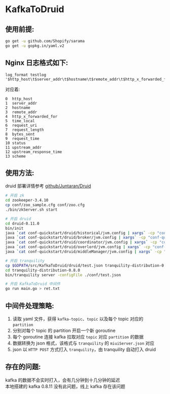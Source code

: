 # KafkaToDruid


## 使用前提:  

``` sh
go get -u github.com/Shopify/sarama
go get -u gopkg.in/yaml.v2
```

## Nginx 日志格式如下:  

``` nginx
log_format testlog '$http_host\t$server_addr\t$hostname\t$remote_addr\t$http_x_forwarded_for\t$time_local\t$request_uri\t$request_length\t$bytes_sent\t$request_time\t$status\t$upstream_addr\t$upstream_response_time\t$scheme';
```

对应着:  

```
0  http_host
1  server_addr
2  hostname
3  remote_addr
4  http_x_forwarded_for
5  time_local
6  request_uri
7  request_length
8  bytes_sent
9  request_time
10 status
11 upstream_addr
12 upstream_response_time
13 scheme
```

## 使用方法:  

druid 部署详情参考 [github/Juntaran/Druid](https://github.com/Juntaran/Note/blob/master/Data_Mining-Machine_Learning/Druid/Druid%E9%83%A8%E7%BD%B2.md)  

``` sh
# 开启 zk
cd zookeeper-3.4.10
cp conf/zoo_sample.cfg conf/zoo.cfg
./bin/zkServer.sh start

# 开启 druid
cd druid-0.11.0
bin/init
java `cat conf-quickstart/druid/historical/jvm.config | xargs` -cp "conf-quickstart/druid/_common:conf-quickstart/druid/historical:lib/*" io.druid.cli.Main server historical
java `cat conf-quickstart/druid/broker/jvm.config | xargs` -cp "conf-quickstart/druid/_common:conf-quickstart/druid/broker:lib/*" io.druid.cli.Main server broker
java `cat conf-quickstart/druid/coordinator/jvm.config | xargs` -cp "conf-quickstart/druid/_common:conf-quickstart/druid/coordinator:lib/*" io.druid.cli.Main server coordinator
java `cat conf-quickstart/druid/overlord/jvm.config | xargs` -cp "conf-quickstart/druid/_common:conf-quickstart/druid/overlord:lib/*" io.druid.cli.Main server overlord
java `cat conf-quickstart/druid/middleManager/jvm.config | xargs` -cp "conf-quickstart/druid/_common:conf-quickstart/druid/middleManager:lib/*" io.druid.cli.Main server middleManager

# 开启 tranquility
cp $GOPATH/src/KafkaToDruid/druid/test.json tranquility-distribution-0.8.0/conf
cd tranquility-distribution-0.8.0
bin/tranquility server -configFile ./conf/test.json

# 开启 KafkaToDruid 中间件
go run main.go > ret.txt
```

## 中间件处理策略:  

1. 读取 yaml 文件，获得 `kafka-topic`、`topic` 以及每个 topic 对应的 `partition`  
2. 分别对每个 topic 的 partition 开启一个新 goroutine  
3. 每个 goroutine 连接 kafka 拉取对应 `topic` 对应 `partition` 的数据  
4. 数据转换为 json 格式，该格式与 `tranquility` 的 `miuiServer.json` 对应  
5. json 以 `HTTP POST` 方式打入 `tranquility`，由 tranquility 自动打入 druid  


## 存在的问题:  

kafka 的数据不会实时打入，会有几分钟到十几分钟的延迟  
本地搭建的 kafka 0.8.11 没有此问题，线上 kafka 存在该问题  
